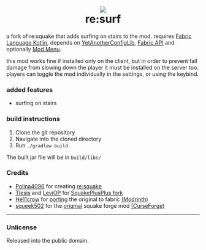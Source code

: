 <h1 align="center">
<img src="src/main/resources/assets/resquake/icon.png">
<br>re:surf
</h1>
 
a fork of re:squake that adds surfing on stairs to the mod. requires [Fabric Language Kotlin](https://modrinth.com/mod/fabric-language-kotlin), depends on [YetAnotherConfigLib](https://modrinth.com/mod/yacl), [Fabric API](https://modrinth.com/mod/fabric-api) and optionally [Mod Menu](https://modrinth.com/mod/modmenu).

this mod works fine if installed only on the client, but in order to prevent fall damage from slowing down the player it must be installed on the server too. players can toggle the mod individually in the settings, or using the keybind.

### added features
- surfing on stairs

### build instructions
1. Clone the git repository
2. Navigate into the cloned directory
3. Run `./gradlew build`

The built jar file will be in `build/libs/`

### Credits
- [Polina4096](https://github.com/polina4096) for creating [re:squake](https://github.com/polina4096/resquake)
- [Tlesis](https://github.com/Tlesis) and [LeviOP](https://github.com/LeviOP) for [SquakePlusPlus fork](https://github.com/Tlesis/SquakePlusPlus)
- [He11crow](https://github.com/He11crow) for [porting](https://github.com/He11crow/SquakeFabric) the original to fabric [(Modrinth)](https://modrinth.com/mod/squakefabric)
- [squeek502](https://github.com/squeek502) for the [original](https://github.com/squeek502/Squake) squake forge mod [(CurseForge)](https://www.curseforge.com/minecraft/mc-mods/squake)

---

### Unlicense
Released into the public domain.
